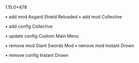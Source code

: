 1.15.0+478

• add mod Asgard Shield Reloaded
• add mod Collective

• add config Collective

• update config Custom Main Menu

• remove mod Giant Swords Mod
• remove mod Instant Drown

• remove config Instant Drown

